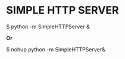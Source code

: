 # SIMPLE HTTP SERVER 

$ python -m SimpleHTTPServer & 

**Or**

$ nohup python -m SimpleHTTPServer&

